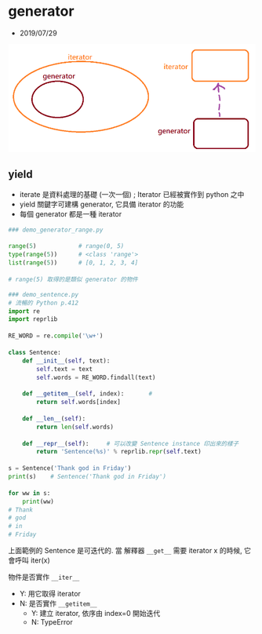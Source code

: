 # generator

- 2019/07/29

![generator](../../img/generator.png)

## yield

- iterate 是資料處理的基礎 (一次一個) ; Iterator 已經被實作到 python 之中
- yield 關鍵字可建構 generator, 它具備 iterator 的功能
- 每個 generator 都是一種 iterator

```python
### demo_generator_range.py

range(5)            # range(0, 5)
type(range(5))      # <class 'range'>
list(range(5))      # [0, 1, 2, 3, 4]

# range(5) 取得的是類似 generator 的物件
```

```python
### demo_sentence.py
# 流暢的 Python p.412
import re
import reprlib

RE_WORD = re.compile('\w+')

class Sentence:
    def __init__(self, text):
        self.text = text
        self.words = RE_WORD.findall(text)

    def __getitem__(self, index):       #
        return self.words[index]

    def __len__(self):
        return len(self.words)

    def __repr__(self):     # 可以改變 Sentence instance 印出來的樣子
        return 'Sentence(%s)' % reprlib.repr(self.text)

s = Sentence('Thank god in Friday')
print(s)    # Sentence('Thank god in Friday')

for ww in s:
    print(ww)
# Thank
# god
# in
# Friday
```

上面範例的 Sentence 是可迭代的. 當 解釋器 `__get__` 需要 iterator x 的時候, 它會呼叫 iter(x)

物件是否實作 `__iter__`
  - Y: 用它取得 iterator
  - N: 是否實作 `__getitem__`
    - Y: 建立 iterator, 依序由 index=0 開始迭代
    - N: TypeError
